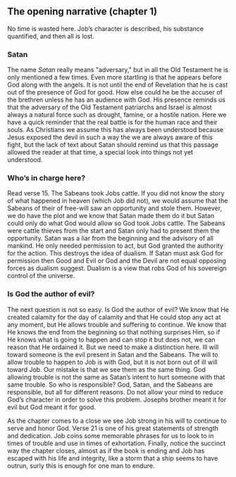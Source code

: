 ## The opening narrative (chapter 1)

No time is wasted here. Job’s character is described, his substance quantified, and then all is lost.

### Satan

The name _Satan_ really means "adversary," but in all the Old Testament he is only mentioned a few times. Even more startling is that he appears before God along with the angels. It is not until the end of Revelation that he is cast out of the presence of God for good. How else could he be the accuser of the brethren unless he has an audience with God. His presence reminds us that the adversary of the Old Testament patriarchs and Israel is almost always a natural force such as drought, famine, or a hostile nation. Here we have a quick reminder that the real battle is for the human race and their souls. As Christians we assume this has always been understood because Jesus exposed the devil in such a way the we are always aware of this fight, but the lack of text about Satan should remind us that this passage allowed the reader at that time, a special look into things not yet understood.

### Who’s in charge here? 

Read verse 15. The Sabeans took Jobs cattle. If you did not know the story of what happened in heaven (which Job did not), we would assume that the Sabeans of their of free-will saw an opportunity and stole them. However, we do have the plot and we know that Satan made them do it but Satan could only do what God would allow so God took Jobs cattle. The Sabeans were cattle thieves from the start and Satan only had to present them the opportunity. Satan was a liar from the beginning and the advisory of all mankind. He only needed permission to act, but God granted the authority for the action. This destroys the idea of dualism. If Satan must ask God for permission then Good and Evil or God and the Devil are not equal opposing forces as dualism suggest. Dualism is a view that robs God of his sovereign control of the universe. 

### Is God the author of evil?

The next question is not so easy. Is God the author of evil? We know that He created calamity for the day of calamity and that He could stop any act at any moment, but He allows trouble and suffering to continue. We know that He knows the end from the beginning so that nothing surprises Him, so if He knows what is going to happen and can stop it but does not, we can reason that He ordained it. But we need to make a distinction here. Ill will toward someone is the evil present in Satan and the Sabeans. The will to allow trouble to happen to Job is with God, but it is not born out of ill will toward Job. Our mistake is that we see them as the same thing. God allowing trouble is not the same as Satan’s intent to hurt someone with that same trouble. So who is responsible? God, Satan, and the Sabeans are responsible, but all for different reasons. Do not allow your mind to reduce God’s character in order to solve this problem. Josephs brother meant it for evil but God meant it for good.   

As the chapter comes to a close we see Job strong in his will to continue to serve and honor God. Verse 21 is one of his great statements of strength and dedication. Job coins some memorable phrases for us to look to in times of trouble and use in times of exhortation. Finally, notice the succinct way the chapter closes, almost as if the book is ending and Job has escaped with his life and integrity, like a storm that a ship seems to have outrun, surly this is enough for one man to endure.

